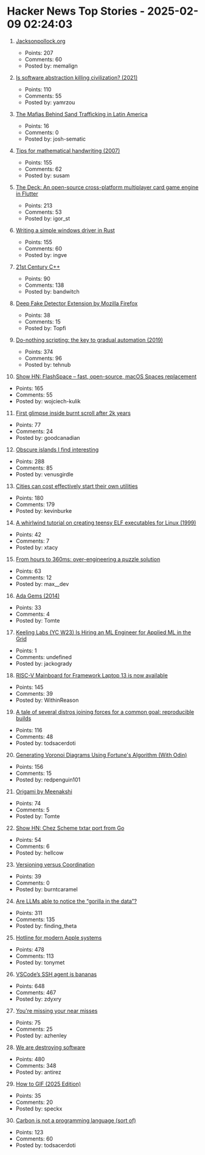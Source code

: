 # Hacker News Top Stories - 2025-02-09 02:24:03

1. [Jacksonpollock.org](https://jacksonpollock.org/)
   - Points: 207
   - Comments: 60
   - Posted by: memalign

2. [Is software abstraction killing civilization? (2021)](https://datagubbe.se/endofciv/)
   - Points: 110
   - Comments: 55
   - Posted by: yamrzou

3. [The Mafias Behind Sand Trafficking in Latin America](https://insightcrime.org/news/the-mafias-behind-sand-trafficking-in-latin-america/)
   - Points: 16
   - Comments: 0
   - Posted by: josh-sematic

4. [Tips for mathematical handwriting (2007)](https://johnkerl.org/doc/ortho/ortho.html)
   - Points: 155
   - Comments: 62
   - Posted by: susam

5. [The Deck: An open-source cross-platform multiplayer card game engine in Flutter](https://github.com/xajik/thedeck)
   - Points: 213
   - Comments: 53
   - Posted by: igor_st

6. [Writing a simple windows driver in Rust](https://scorpiosoftware.net/2025/02/08/writing-a-simple-driver-in-rust/)
   - Points: 155
   - Comments: 60
   - Posted by: ingve

7. [21st Century C++](https://cacm.acm.org/blogcacm/21st-century-c/)
   - Points: 90
   - Comments: 138
   - Posted by: bandwitch

8. [Deep Fake Detector Extension by Mozilla Firefox](https://addons.mozilla.org/en-US/firefox/addon/deep-fake-detector/)
   - Points: 38
   - Comments: 15
   - Posted by: Topfi

9. [Do-nothing scripting: the key to gradual automation (2019)](https://blog.danslimmon.com/2019/07/15/do-nothing-scripting-the-key-to-gradual-automation/)
   - Points: 374
   - Comments: 96
   - Posted by: tehnub

10. [Show HN: FlashSpace – fast, open-source, macOS Spaces replacement](https://github.com/wojciech-kulik/FlashSpace)
   - Points: 165
   - Comments: 55
   - Posted by: wojciech-kulik

11. [First glimpse inside burnt scroll after 2k years](https://www.bbc.co.uk/news/articles/c5yvrq7dyg6o)
   - Points: 77
   - Comments: 24
   - Posted by: goodcanadian

12. [Obscure islands I find interesting](https://amanvir.com/obscure-islands)
   - Points: 288
   - Comments: 85
   - Posted by: venusgirdle

13. [Cities can cost effectively start their own utilities](https://kevin.burke.dev/kevin/norcal-cities-new-utility/)
   - Points: 180
   - Comments: 179
   - Posted by: kevinburke

14. [A whirlwind tutorial on creating teensy ELF executables for Linux (1999)](https://www.muppetlabs.com/~breadbox/software/tiny/teensy.html)
   - Points: 42
   - Comments: 7
   - Posted by: xtacy

15. [From hours to 360ms: over-engineering a puzzle solution](https://blog.danielh.cc/blog/puzzle)
   - Points: 63
   - Comments: 12
   - Posted by: max__dev

16. [Ada Gems (2014)](https://www.adacore.com/gems)
   - Points: 33
   - Comments: 4
   - Posted by: Tomte

17. [Keeling Labs (YC W23) Is Hiring an ML Engineer for Applied ML in the Grid](https://www.keelinglabs.com/jobs)
   - Points: 1
   - Comments: undefined
   - Posted by: jackogrady

18. [RISC-V Mainboard for Framework Laptop 13 is now available](https://frame.work/gb/en/blog/risc-v-mainboard-for-framework-laptop-13-is-now-available)
   - Points: 145
   - Comments: 39
   - Posted by: WithinReason

19. [A tale of several distros joining forces for a common goal: reproducible builds](https://video.fosdem.org/2025/h1302/fosdem-2025-6479-a-tale-of-several-distros-joining-forces-for-a-common-goal-reproducible-builds.av1.webm)
   - Points: 116
   - Comments: 48
   - Posted by: todsacerdoti

20. [Generating Voronoi Diagrams Using Fortune's Algorithm (With Odin)](https://redpenguin101.github.io/html/posts/2025_01_21_voronoi.html)
   - Points: 156
   - Comments: 15
   - Posted by: redpenguin101

21. [Origami by Meenakshi](https://origamee.net/)
   - Points: 74
   - Comments: 5
   - Posted by: Tomte

22. [Show HN: Chez Scheme txtar port from Go](https://git.sr.ht/~egtann/txtar/)
   - Points: 54
   - Comments: 6
   - Posted by: hellcow

23. [Versioning versus Coordination](https://brooker.co.za/blog/2025/02/04/versioning.html)
   - Points: 39
   - Comments: 0
   - Posted by: burntcaramel

24. [Are LLMs able to notice the “gorilla in the data”?](https://chiraaggohel.com/posts/llms-eda/)
   - Points: 311
   - Comments: 135
   - Posted by: finding_theta

25. [Hotline for modern Apple systems](https://github.com/mierau/hotline)
   - Points: 478
   - Comments: 113
   - Posted by: tonymet

26. [VSCode’s SSH agent is bananas](https://fly.io/blog/vscode-ssh-wtf/)
   - Points: 648
   - Comments: 467
   - Posted by: zdyxry

27. [You're missing your near misses](https://surfingcomplexity.blog/2025/02/01/youre-missing-your-near-misses/)
   - Points: 75
   - Comments: 25
   - Posted by: azhenley

28. [We are destroying software](https://antirez.com/news/145)
   - Points: 480
   - Comments: 348
   - Posted by: antirez

29. [How to GIF (2025 Edition)](https://fullystacked.net/how-to-gif-2025/)
   - Points: 35
   - Comments: 20
   - Posted by: speckx

30. [Carbon is not a programming language (sort of)](https://herecomesthemoon.net/2025/02/carbon-is-not-a-language/)
   - Points: 123
   - Comments: 60
   - Posted by: todsacerdoti

